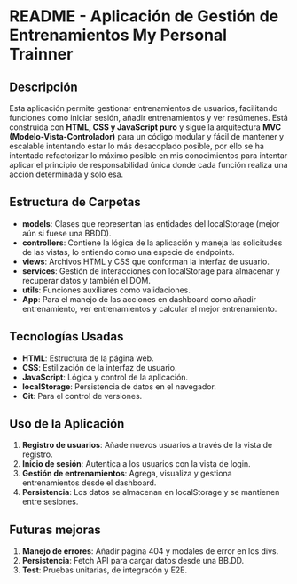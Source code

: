 # README - Aplicación de Gestión de Entrenamientos My Personal Trainner

## Descripción
Esta aplicación permite gestionar entrenamientos de usuarios, facilitando funciones como iniciar sesión, añadir entrenamientos y ver resúmenes. Está construida con **HTML, CSS y JavaScript puro** y sigue la arquitectura **MVC (Modelo-Vista-Controlador)** para un código modular y fácil de mantener y escalable intentando estar lo más desacoplado posible, por ello se ha intentado refactorizar lo máximo posible en mis conocimientos para intentar aplicar el principio de responsabilidad única donde cada función realiza una acción determinada y solo esa.

## Estructura de Carpetas
- **models**: Clases que representan las entidades del localStorage (mejor aún si fuese una BBDD).
- **controllers**: Contiene la lógica de la aplicación y maneja las solicitudes de las vistas, lo entiendo como una especie de endpoints.
- **views**: Archivos HTML y CSS que conforman la interfaz de usuario.
- **services**: Gestión de interacciones con localStorage para almacenar y recuperar datos y también el DOM.
- **utils**: Funciones auxiliares como validaciones.
- **App**: Para el manejo de las acciones en dashboard como añadir entrenamiento, ver entrenamientos y calcular el mejor entrenamiento.

## Tecnologías Usadas
- **HTML**: Estructura de la página web.
- **CSS**: Estilización de la interfaz de usuario.
- **JavaScript**: Lógica y control de la aplicación.
- **localStorage**: Persistencia de datos en el navegador.
- **Git**: Para el control de versiones.

## Uso de la Aplicación
1. **Registro de usuarios**: Añade nuevos usuarios a través de la vista de registro.
2. **Inicio de sesión**: Autentica a los usuarios con la vista de login.
3. **Gestión de entrenamientos**: Agrega, visualiza y gestiona entrenamientos desde el dashboard.
4. **Persistencia**: Los datos se almacenan en localStorage y se mantienen entre sesiones.


## Futuras mejoras
1. **Manejo de errores**: Añadir página 404 y modales de error en los divs.
2. **Persistencia**: Fetch API para cargar datos desde una BB.DD.
3. **Test**: Pruebas unitarias, de integracón y E2E.
